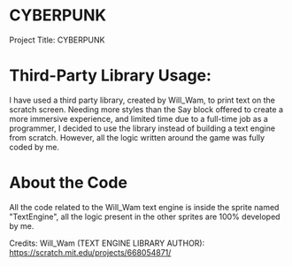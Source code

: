 
# CYBERPUNK

Project Title: CYBERPUNK

# Third-Party Library Usage:
I have used a third party library, created by Will_Wam, to print text on the scratch screen. Needing more styles than the Say block offered to create a more immersive experience, and limited time due to a full-time job as a programmer, I decided to use the library instead of building a text engine from scratch. However, all the logic written around the game was fully coded by me.

# About the Code
All the code related to the Will_Wam text engine is inside the sprite named "TextEngine", all the logic present in the other sprites are 100% developed by me.

Credits:
Will_Wam (TEXT ENGINE LIBRARY AUTHOR): https://scratch.mit.edu/projects/668054871/
